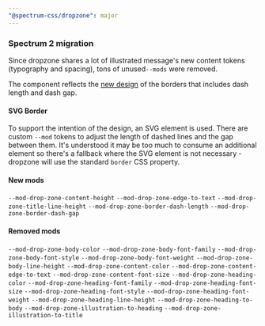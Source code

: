 ```yaml
---
"@spectrum-css/dropzone": major
---
```


### Spectrum 2 migration

Since dropzone shares a lot of illustrated message's new content tokens (typography and spacing), tons of unused`--mods` were removed.

The component reflects the [new design](https://www.figma.com/design/eoZHKJH9a3LJkHYCGt60Vb/S2-token-specs?node-id=10141-2822&m=dev) of the borders that includes dash length and dash gap.

#### SVG Border

To support the intention of the design, an SVG element is used. There are custom `--mod` tokens to adjust the length of dashed lines and the gap between them. It's understood it may be too much to consume an additional element so there's a fallback where the SVG element is not necessary - dropzone will use the standard `border` CSS property.

#### New mods

`--mod-drop-zone-content-height`
`--mod-drop-zone-edge-to-text`
`--mod-drop-zone-title-line-height`
`--mod-drop-zone-border-dash-length`
`--mod-drop-zone-border-dash-gap`

#### Removed mods

`--mod-drop-zone-body-color`
`--mod-drop-zone-body-font-family`
`--mod-drop-zone-body-font-style`
`--mod-drop-zone-body-font-weight`
`--mod-drop-zone-body-line-height`
`--mod-drop-zone-content-color`
`--mod-drop-zone-content-edge-to-text`
`--mod-drop-zone-content-font-size`
`--mod-drop-zone-heading-color`
`--mod-drop-zone-heading-font-family`
`--mod-drop-zone-heading-font-size`
`--mod-drop-zone-heading-font-style`
`--mod-drop-zone-heading-font-weight`
`--mod-drop-zone-heading-line-height`
`--mod-drop-zone-heading-to-body` `--mod-drop-zone-illustration-to-heading` `--mod-drop-zone-illustration-to-title`
